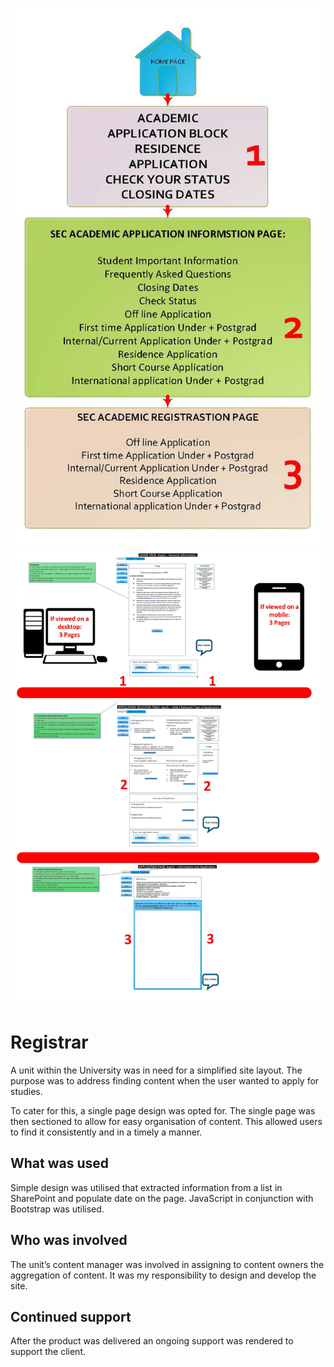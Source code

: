 ![](https://github.com/gen-ass/registrar/blob/master/UJ-registrar_Page_1.jpg)
![](https://github.com/gen-ass/registrar/blob/master/UJ-registrar_Page_2.jpg)

# Registrar
A unit within the University was in need for a simplified site layout. The purpose was to address finding content when the user wanted to apply for studies. 

To cater for this, a single page design was opted for.  The single page was then sectioned to allow for easy organisation of content. This allowed users to find it consistently and in a timely a manner.  

## What was used
Simple design was utilised that extracted information from a list in SharePoint and populate date on the page. JavaScript in conjunction with Bootstrap was utilised.

## Who was involved
The unit’s content manager was involved in assigning to content owners the aggregation of content. It was my responsibility to design and develop the site.

## Continued support
After the product was delivered an ongoing support was rendered to support the client.
